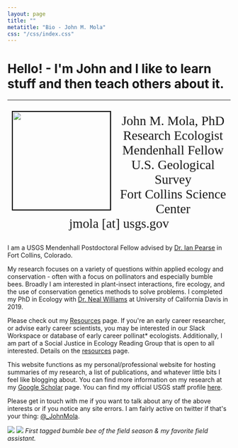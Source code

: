```yaml
---
layout: page
title: ""
metatitle: "Bio - John M. Mola"
css: "/css/index.css"
---
```


# Hello! - I'm John and I like to learn stuff and then teach others about it.

***

<img align="left" height="220" src="../img/me_PFTF.png" style="margin: 10px 10px; border:2px solid black">

<div style="text-align:center">
  <p style="font-family: calibri; font-size:22pt">
John M. Mola, PhD<br>
Research Ecologist<br>
Mendenhall Fellow<br>
U.S. Geological Survey<br>
Fort Collins Science Center<br>
  jmola [at] usgs.gov
  
  </p>
</div>

I am a USGS Mendenhall Postdoctoral Fellow advised by [Dr. Ian Pearse](https://www.usgs.gov/staff-profiles/ian-pearse?qt-staff_profile_science_products=3#qt-staff_profile_science_products) in Fort Collins, Colorado. 

My research focuses on a variety of questions within applied ecology and conservation - often with a focus on pollinators and especially bumble bees. Broadly I am interested in plant-insect interactions, fire ecology, and the use of conservation genetics methods to solve problems. I completed my PhD in Ecology with [Dr. Neal Williams](http://williamslab.ucdavis.edu) at University of California Davis in 2019. 

Please check out my [Resources](/resources) page. If you're an early career researcher, or advise early career scientists, you may be interested in our Slack Workspace or database of early career pollinat* ecologists. Additionally, I am part of a Social Justice in Ecology Reading Group that is open to all interested. Details on the [resources](/resources) page. 

This website functions as my personal/professional website for hosting summaries of my research, a list of publications, and whatever little bits I feel like blogging about. You can find more information on my research at my [Google Scholar](https://scholar.google.com/citations?user=r9e-7i0AAAAJ&hl=en&oi=ao) page. You can find my official USGS staff profile [here](https://www.usgs.gov/staff-profiles/john-m-mola).


Please get in touch with me if you want to talk about any of the above interests or if you notice any site errors. I am fairly active on twitter if that's your thing: [@_JohnMola](https://twitter.com/_JohnMola).

![](../img/small_beetag.png)            ![](../img/DSCN1695.png)
*First tagged bumble bee of the field season & my favorite field assistant.* 
